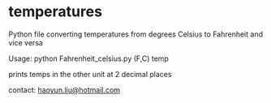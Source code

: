 # temperatures
Python file converting temperatures from degrees Celsius to Fahrenheit and vice versa

Usage: 
    python Fahrenheit_celsius.py (F,C) temp

prints temps in the other unit at 2 decimal places

contact: haoyun.liu@hotmail.com

